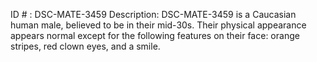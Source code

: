 ID # : DSC-MATE-3459
Description: DSC-MATE-3459 is a Caucasian human male, believed to be in their mid-30s. Their physical appearance appears normal except for the following features on their face: orange stripes, red clown eyes, and a smile.